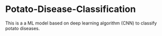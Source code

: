 # Potato-Disease-Classification
This is a a ML model based on deep learning algorithm (CNN) to classify potato diseases.
